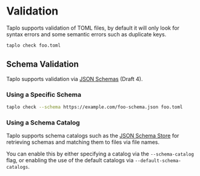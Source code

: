 # Validation

Taplo supports validation of TOML files, by default it will only look for syntax errors and some semantic errors such as duplicate keys.

```sh
taplo check foo.toml
```

## Schema Validation

Taplo supports validation via [JSON Schemas](https://json-schema.org) (Draft 4).

### Using a Specific Schema

```sh
taplo check --schema https://example.com/foo-schema.json foo.toml
```

### Using a Schema Catalog

Taplo supports schema catalogs such as the [JSON Schema Store](https://raw.githubusercontent.com/SchemaStore/schemastore/refs/heads/master/src/json/) for retrieving schemas and matching them to files via file names.

You can enable this by either specifying a catalog via the `--schema-catalog` flag, or enabling the use of the default catalogs via `--default-schema-catalogs`.
